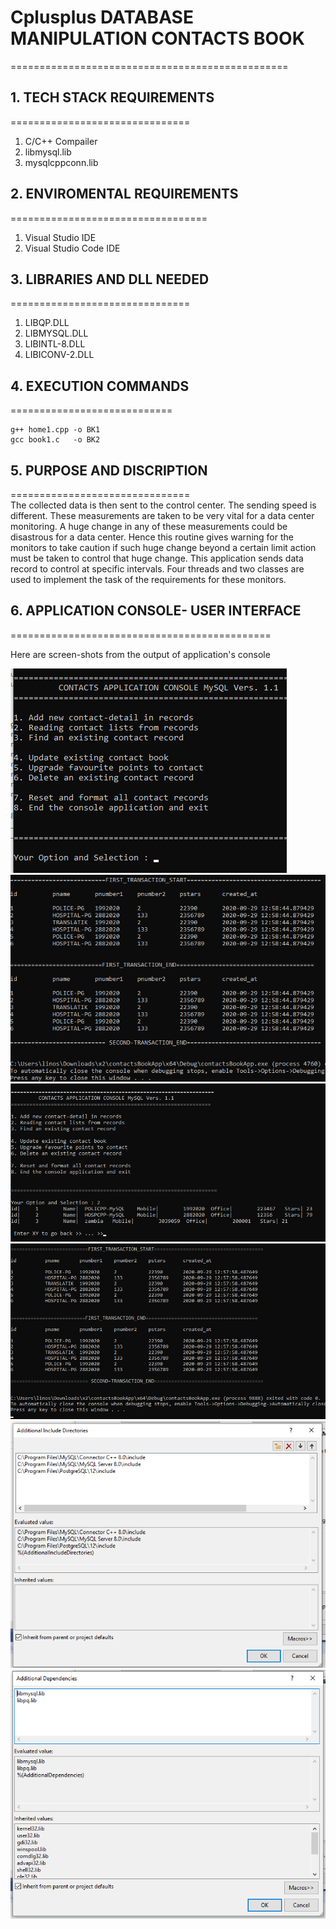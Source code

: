 # Cplusplus DATABASE MANIPULATION CONTACTS BOOK
================================================

## 1. TECH STACK REQUIREMENTS
===============================

1. C/C++ Compailer
2. libmysql.lib
3. mysqlcppconn.lib

## 2. ENVIROMENTAL REQUIREMENTS
==================================

1. Visual Studio IDE
2. Visual Studio Code IDE

## 3. LIBRARIES AND DLL NEEDED
===============================

1. LIBQP.DLL
2. LIBMYSQL.DLL
3. LIBINTL-8.DLL
4. LIBICONV-2.DLL

## 4. EXECUTION COMMANDS
============================

```
g++ home1.cpp -o BK1
gcc book1.c   -o BK2

```

## 5. PURPOSE AND DISCRIPTION
===============================\
The collected data is then sent to the control center.  The sending speed is different. These measurements are taken to be very vital for a data center monitoring. A huge change in any of these measurements could be disastrous for a data center. Hence this routine gives warning for the monitors to take caution if such huge change beyond a certain limit action must be taken to control that huge change. This application sends data record to control at specific intervals. Four threads and two classes are used to implement the task of the requirements for these monitors.


## 6. APPLICATION CONSOLE- USER INTERFACE 
=============================================

Here are screen-shots from the output of application's console

![ Muntu App SMS # 1 ](https://github.com/LINOSNCHENA/Contacts-console-application-in-CPP/blob/master/uxViews/page%20(1).png)
![ Muntu App SMS # 2 ](https://github.com/LINOSNCHENA/Contacts-console-application-in-CPP/blob/master/uxViews/page%20(2).png)
![ Muntu App SMS # 3 ](https://github.com/LINOSNCHENA/Contacts-console-application-in-CPP/blob/master/uxViews/page%20(3).png)
![ Muntu App SMS # 4 ](https://github.com/LINOSNCHENA/Contacts-console-application-in-CPP/blob/master/uxViews/page%20(4).png)
![ Muntu App SMS # 5 ](https://github.com/LINOSNCHENA/Contacts-console-application-in-CPP/blob/master/uxViews/page%20(5).png)
![ Muntu App SMS # 6 ](https://github.com/LINOSNCHENA/Contacts-console-application-in-CPP/blob/master/uxViews/page%20(6).png)
